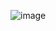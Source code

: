 ![image](https://github.com/companyakis/flutter-bootcamp/assets/77589867/fc98d8aa-c6c0-4bd4-afb0-bb5dff87d85c)

